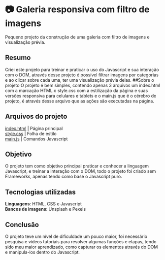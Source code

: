 # 📷 Galeria responsiva com filtro de imagens
Pequeno projeto da construção de uma galeria com filtro de imagens e visualização prévia.

## Resumo
Criei este projeto para treinar e praticar o uso do Javascript e sua interação com o DOM, através desse projeto é possível filtrar imagens por categorias e ao clicar sobre cada uma, ter uma visualização prévia delas.
##Sobre o projeto
O projeto é bem simples, contendo apenas 3 arquivos um <link>index.html<link> com a marcação HTML o <link>style.css<link> com a estilização da página e suas versões responsiva para celulares e tablets e o <link>main.js</link> que é o cérebro do projeto, é através desse arquivo que as ações são executadas na página.

## Arquivos do projeto
[index.html](https://github.com/luisfelipens1/Galeria_de_imagens/blob/main/index.html) | Página principal <br>
[style.css](https://github.com/luisfelipens1/Galeria_de_imagens/blob/main/style.css) | Folha de estilo <br>
[main.js](https://github.com/luisfelipens1/Galeria_de_imagens/blob/main/main.js) | Comandos Javascript

## Objetivo
O projeto tem como objetivo principal praticar e conhecer a linguagem Javascript, e treinar a interação com o DOM, todo o projeto foi criado sem Frameworks, apenas tendo como base o Javascript puro.

## Tecnologias utilizadas
**Linguagens**: HTML, CSS e Javascript <br>
**Bancos de imagens**: Unsplash e Pexels

## Conclusão
O projeto teve um nível de dificuldade um pouco maior, foi necessário pesquisa e vídeos tutoriais para resolver algumas funções e etapas, tendo sido meu maior aprendizado, como capturar os elementos através do DOM e manipula-los dentro do Javascript.
